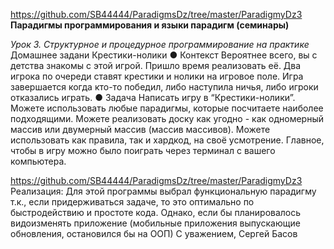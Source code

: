 https://github.com/SB44444/ParadigmsDz/tree/master/ParadigmyDz3  
**Парадигмы программирования и языки парадигм (семинары)**  
  
*Урок 3. Структурное и процедурное программирование на практике*  
Домашнее задани
Крестики-нолики
● Контекст
Вероятнее всего, вы с детства знакомы с этой игрой. Пришло
время реализовать её. Два игрока по очереди ставят крестики
и нолики на игровое поле. Игра завершается когда кто-то
победил, либо наступила ничья, либо игроки отказались
играть.
● Задача
Написать игру в “Крестики-нолики”. Можете использовать
любые парадигмы, которые посчитаете наиболее
подходящими. Можете реализовать доску как угодно - как
одномерный массив или двумерный массив (массив массивов).
Можете использовать как правила, так и хардкод, на своё
усмотрение. Главное, чтобы в игру можно было поиграть через
терминал с вашего компьютера.
   

https://github.com/SB44444/ParadigmsDz/tree/master/ParadigmyDz3
Реализация:
 Для этой программы выбрал функциональную  парадигму т.к., если придерживаться задаче, то это оптимально по быстродействию и простоте кода. Однако, если бы планировалось видоизменять приложение (мобильные приложения выпускающие обновления, остановился бы на ООП)
С уважением, Сергей Басов